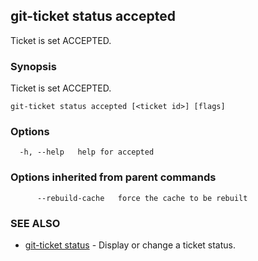 ## git-ticket status accepted

Ticket is set ACCEPTED.

### Synopsis

Ticket is set ACCEPTED.

```
git-ticket status accepted [<ticket id>] [flags]
```

### Options

```
  -h, --help   help for accepted
```

### Options inherited from parent commands

```
      --rebuild-cache   force the cache to be rebuilt
```

### SEE ALSO

* [git-ticket status](git-ticket_status.md)	 - Display or change a ticket status.

